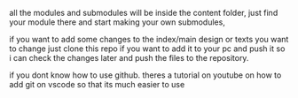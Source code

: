all the modules and submodules will be inside the content folder, just find your module there and start making your own submodules,

if you want to add some changes to the index/main design or texts you want to change just clone this repo if you want to add it to your pc and push it so i can check the changes later 
and push the files to the repository.

if you dont know how to use github. theres a tutorial on youtube on how to add git on vscode so that its much easier to use
